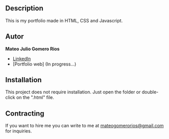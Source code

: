 ## Description
This is my portfolio made in HTML, CSS and Javascript.

## Autor
**Mateo Julio Gomero Rios**

* [LinkedIn](https://www.linkedin.com/in/mateojuliogomerorios/)
* [Portfolio web] (In progress...)

## Installation
This project does not require installation. Just open the folder or double-click on the ".html" file.

## Contracting
If you want to hire me you can write to me at mateogomerorios@gmail.com for inquiries.
